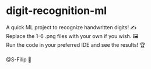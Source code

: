 # digit-recognition-ml

A quick ML project to recognize handwritten digits! ✍️\
Replace the 1-6 .png files with your own if you wish. 🖼️\
Run the code in your preferred IDE and see the results! 🏆\
\
@S-Filip 👋
